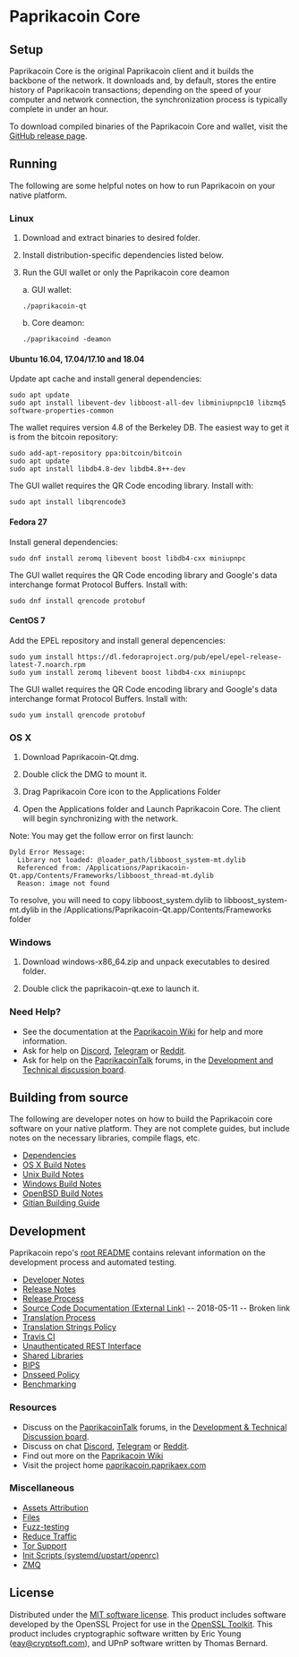 Paprikacoin Core
==============

Setup
---------------------
Paprikacoin Core is the original Paprikacoin client and it builds the backbone of the network. It downloads and, by default, stores the entire history of Paprikacoin transactions; depending on the speed of your computer and network connection, the synchronization process is typically complete in under an hour.

To download compiled binaries of the Paprikacoin Core and wallet, visit the [GitHub release page](https://github.com/JustAResearcher/Paprikacoin/releases).

Running
---------------------
The following are some helpful notes on how to run Paprikacoin on your native platform.

### Linux

1) Download and extract binaries to desired folder.

2) Install distribution-specific dependencies listed below.

3) Run the GUI wallet or only the Paprikacoin core deamon

   a. GUI wallet:
   
   `./paprikacoin-qt`

   b. Core deamon:
   
   `./paprikacoind -deamon`

#### Ubuntu 16.04, 17.04/17.10 and 18.04

Update apt cache and install general dependencies:

```
sudo apt update
sudo apt install libevent-dev libboost-all-dev libminiupnpc10 libzmq5 software-properties-common
```

The wallet requires version 4.8 of the Berkeley DB. The easiest way to get it is from the bitcoin repository: 

```
sudo add-apt-repository ppa:bitcoin/bitcoin
sudo apt update
sudo apt install libdb4.8-dev libdb4.8++-dev
```

The GUI wallet requires the QR Code encoding library. Install with:

`sudo apt install libqrencode3`

#### Fedora 27

Install general dependencies:

`sudo dnf install zeromq libevent boost libdb4-cxx miniupnpc`

The GUI wallet requires the QR Code encoding library and Google's data interchange format Protocol Buffers. Install with:

`sudo dnf install qrencode protobuf`

#### CentOS 7

Add the EPEL repository and install general depencencies:

```
sudo yum install https://dl.fedoraproject.org/pub/epel/epel-release-latest-7.noarch.rpm
sudo yum install zeromq libevent boost libdb4-cxx miniupnpc
```

The GUI wallet requires the QR Code encoding library and Google's data interchange format Protocol Buffers. Install with:

`sudo yum install qrencode protobuf`

### OS X

1) Download Paprikacoin-Qt.dmg.

2) Double click the DMG to mount it. 

3) Drag Paprikacoin Core icon to the Applications Folder


4) Open the Applications folder and Launch Paprikacoin Core. The client will begin synchronizing with the network.


Note: You may get the follow error on first launch:
```
Dyld Error Message:
  Library not loaded: @loader_path/libboost_system-mt.dylib
  Referenced from: /Applications/Paprikacoin-Qt.app/Contents/Frameworks/libboost_thread-mt.dylib
  Reason: image not found
```
To resolve, you will need to copy libboost_system.dylib to libboost_system-mt.dylib in the /Applications/Paprikacoin-Qt.app/Contents/Frameworks folder

### Windows

1) Download windows-x86_64.zip and unpack executables to desired folder.

2) Double click the paprikacoin-qt.exe to launch it.

### Need Help?

- See the documentation at the [Paprikacoin Wiki](https://paprikacoin.wiki/wiki/PAPRIKACOIN_Wiki)
for help and more information.
- Ask for help on [Discord](https://discord.gg/DUkcBst), [Telegram](https://t.me/PaprikacoinDev) or [Reddit](https://www.reddit.com/r/Paprikacoin/).
- Ask for help on the [PaprikacoinTalk](https://www.bitcointalk.org/) forums, in the [Development and Technical discussion board](https://www.bitcointalk.org/?forum=661517).

Building from source
---------------------
The following are developer notes on how to build the Paprikacoin core software on your native platform. They are not complete guides, but include notes on the necessary libraries, compile flags, etc.

- [Dependencies](https://github.com/JustAResearcher/Paprikacoin/tree/master/doc/dependencies.md)
- [OS X Build Notes](https://github.com/JustAResearcher/Paprikacoin/tree/master/doc/build-osx.md)
- [Unix Build Notes](https://github.com/JustAResearcher/Paprikacoin/tree/master/doc/build-unix.md)
- [Windows Build Notes](https://github.com/JustAResearcher/Paprikacoin/tree/master/doc/build-windows.md)
- [OpenBSD Build Notes](https://github.com/JustAResearcher/Paprikacoin/tree/master/doc/build-openbsd.md)
- [Gitian Building Guide](https://github.com/JustAResearcher/Paprikacoin/tree/master/doc/gitian-building.md)

Development
---------------------
Paprikacoin repo's [root README](https://github.com/JustAResearcher/Paprikacoin/blob/master/README.md) contains relevant information on the development process and automated testing.

- [Developer Notes](https://github.com/JustAResearcher/Paprikacoin/blob/master/doc/developer-notes.md)
- [Release Notes](https://github.com/JustAResearcher/Paprikacoin/blob/master/doc/release-notes.md)
- [Release Process](https://github.com/JustAResearcher/Paprikacoin/blob/master/doc/release-process.md)
- [Source Code Documentation (External Link)](https://dev.visucore.com/paprikacoin/doxygen/) -- 2018-05-11 -- Broken link
- [Translation Process](https://github.com/JustAResearcher/Paprikacoin/blob/master/doc/translation_process.md)
- [Translation Strings Policy](https://github.com/JustAResearcher/Paprikacoin/blob/master/doc/translation_strings_policy.md)
- [Travis CI](https://github.com/JustAResearcher/Paprikacoin/blob/master/doc/travis-ci.md)
- [Unauthenticated REST Interface](https://github.com/JustAResearcher/Paprikacoin/blob/master/doc/REST-interface.md)
- [Shared Libraries](https://github.com/JustAResearcher/Paprikacoin/blob/master/doc/shared-libraries.md)
- [BIPS](https://github.com/JustAResearcher/Paprikacoin/blob/master/doc/bips.md)
- [Dnsseed Policy](https://github.com/JustAResearcher/Paprikacoin/blob/master/doc/dnsseed-policy.md)
- [Benchmarking](https://github.com/JustAResearcher/Paprikacoin/blob/master/doc/benchmarking.md)

### Resources
- Discuss on the [PaprikacoinTalk](https://www.bitcointalk.org/) forums, in the [Development & Technical Discussion board](---).
- Discuss on chat [Discord](----), [Telegram](---) or [Reddit](---).
- Find out more on the [Paprikacoin Wiki](---)
- Visit the project home [paprikacoin.paprikaex.com](https://paprikacoin.paprikaex.com)

### Miscellaneous
- [Assets Attribution](https://github.com/JustAResearcher/Paprikacoin/blob/master/doc/assets-attribution.md)
- [Files](https://github.com/JustAResearcher/Paprikacoin/blob/master/doc/files.md)
- [Fuzz-testing](https://github.com/JustAResearcher/Paprikacoin/blob/master/doc/fuzzing.md)
- [Reduce Traffic](https://github.com/JustAResearcher/Paprikacoin/blob/master/doc/reduce-traffic.md)
- [Tor Support](https://github.com/JustAResearcher/Paprikacoin/blob/master/doc/tor.md)
- [Init Scripts (systemd/upstart/openrc)](https://github.com/JustAResearcher/Paprikacoin/blob/master/doc/init.md)
- [ZMQ](https://github.com/JustAResearcher/Paprikacoin/blob/master/doc/zmq.md)

License
---------------------
Distributed under the [MIT software license](https://github.com/JustAResearcher/Paprikacoin/blob/master/COPYING).
This product includes software developed by the OpenSSL Project for use in the [OpenSSL Toolkit](https://www.openssl.org/). This product includes
cryptographic software written by Eric Young ([eay@cryptsoft.com](mailto:eay@cryptsoft.com)), and UPnP software written by Thomas Bernard.
